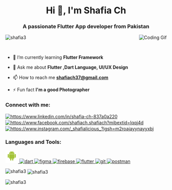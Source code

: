 <h1 align="center">Hi 👋, I'm Shafia Ch</h1>
<h3 align="center">A passionate Flutter App developer from Pakistan</h3>

<img 
align="right" alt="Coding Gif"
src="https://i.pinimg.com/originals/87/9d/d6/879dd60de473de0e0128a42352c085e7.gif"/>

<p align="left"> <img src="https://komarev.com/ghpvc/?username=shafia3&label=Profile%20views&color=0e75b6&style=flat" alt="shafia3" /> </p>

<p align="left"> <a href="https://twitter.com/" target="blank"><img src="https://img.shields.io/twitter/follow/?logo=twitter&style=for-the-badge" alt="" /></a> </p>

- 🌱 I’m currently learning **Flutter Framework**

- 💬 Ask me about **Flutter ,Dart Language, UI/UX Design**

- 📫 How to reach me **shafiach37@gmail.com**

- ⚡ Fun fact **I'm a good Photographer**

<h3 align="left">Connect with me:</h3>
<p align="left">
<a href="https://linkedin.com/in/https://www.linkedin.com/in/shafia-ch-837a0a220" target="blank"><img align="center" src="https://raw.githubusercontent.com/rahuldkjain/github-profile-readme-generator/master/src/images/icons/Social/linked-in-alt.svg" alt="https://www.linkedin.com/in/shafia-ch-837a0a220" height="30" width="40" /></a>
<a href="https://fb.com/https://www.facebook.com/shafiach.shafiach?mibextid=lqqj4d" target="blank"><img align="center" src="https://raw.githubusercontent.com/rahuldkjain/github-profile-readme-generator/master/src/images/icons/Social/facebook.svg" alt="https://www.facebook.com/shafiach.shafiach?mibextid=lqqj4d" height="30" width="40" /></a>
<a href="https://instagram.com/https://www.instagram.com/_shafialicious_?igsh=m2roajayynayyxbj" target="blank"><img align="center" src="https://raw.githubusercontent.com/rahuldkjain/github-profile-readme-generator/master/src/images/icons/Social/instagram.svg" alt="https://www.instagram.com/_shafialicious_?igsh=m2roajayynayyxbj" height="30" width="40" /></a>
</p>

<h3 align="left">Languages and Tools:</h3>
<p align="left"> <a href="https://developer.android.com" target="_blank" rel="noreferrer"> <img src="https://raw.githubusercontent.com/devicons/devicon/master/icons/android/android-original-wordmark.svg" alt="android" width="40" height="40"/> </a> <a href="https://dart.dev" target="_blank" rel="noreferrer"> <img src="https://www.vectorlogo.zone/logos/dartlang/dartlang-icon.svg" alt="dart" width="40" height="40"/> </a> <a href="https://www.figma.com/" target="_blank" rel="noreferrer"> <img src="https://www.vectorlogo.zone/logos/figma/figma-icon.svg" alt="figma" width="40" height="40"/> </a> <a href="https://firebase.google.com/" target="_blank" rel="noreferrer"> <img src="https://www.vectorlogo.zone/logos/firebase/firebase-icon.svg" alt="firebase" width="40" height="40"/> </a> <a href="https://flutter.dev" target="_blank" rel="noreferrer"> <img src="https://www.vectorlogo.zone/logos/flutterio/flutterio-icon.svg" alt="flutter" width="40" height="40"/> </a> <a href="https://git-scm.com/" target="_blank" rel="noreferrer"> <img src="https://www.vectorlogo.zone/logos/git-scm/git-scm-icon.svg" alt="git" width="40" height="40"/> </a>  <a href="https://postman.com" target="_blank" rel="noreferrer"> <img src="https://www.vectorlogo.zone/logos/getpostman/getpostman-icon.svg" alt="postman" width="40" height="40"/> </a> </p>

<p><img align="left" src="https://github-readme-stats.vercel.app/api/top-langs?username=shafia3&show_icons=true&locale=en&layout=compact" alt="shafia3" /></p>

<p>&nbsp;<img align="center" src="https://github-readme-stats.vercel.app/api?username=shafia3&show_icons=true&locale=en" alt="shafia3" /></p>

<p><img align="center" src="https://github-readme-streak-stats.herokuapp.com/?user=shafia3&" alt="shafia3" /></p>
